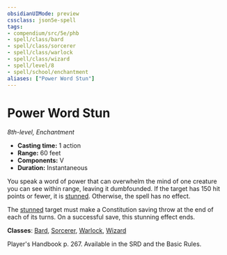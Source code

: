 ```yaml
---
obsidianUIMode: preview
cssclass: json5e-spell
tags:
- compendium/src/5e/phb
- spell/class/bard
- spell/class/sorcerer
- spell/class/warlock
- spell/class/wizard
- spell/level/8
- spell/school/enchantment
aliases: ["Power Word Stun"]
---
```

# Power Word Stun
*8th-level, Enchantment*  

- **Casting time:** 1 action
- **Range:** 60 feet
- **Components:** V
- **Duration:** Instantaneous

You speak a word of power that can overwhelm the mind of one creature you can see within range, leaving it dumbfounded. If the target has 150 hit points or fewer, it is [stunned](../../../Rules%20&%20Options/5e%20Rules/conditions.md##stunned). Otherwise, the spell has no effect.

The [stunned](../../../Rules%20&%20Options/5e%20Rules/conditions.md.md##stunned) target must make a Constitution saving throw at the end of each of its turns. On a successful save, this stunning effect ends.

**Classes**: [Bard](../../classes/bard.md#), [Sorcerer](../../classes/sorcerer.md#), [Warlock](../../classes/warlock.md#), [Wizard](../../classes/wizard.md#)

Player's Handbook p. 267. Available in the SRD and the Basic Rules.